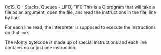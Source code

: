0x19. C - Stacks, Queues - LIFO, FIFO
This is a C program that will take a file as an argument, open the file, and read the instructions in the file, line by line.

For each line read, the interpreter is supposed to execute the instructions on that line.

The Monty bytecode is made up of special instructions and each line contains no or just one instruction.
